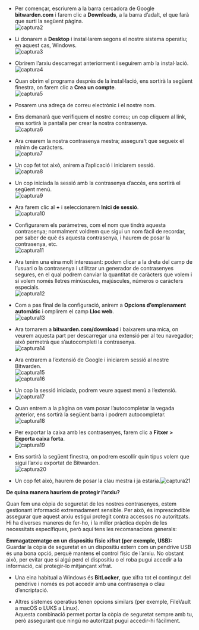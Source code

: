 

#### 

- Per començar, escriurem a la barra cercadora de Google **bitwarden.com** i farem clic a **Downloads**, a la barra d’adalt, el que farà que surti la següent pàgina.  
  ![captura2](img/image1.png)  
- Li donarem a **Desktop** i instal·larem segons el nostre sistema operatiu; en aquest cas, Windows.  
  ![captura3](img/image2.png)  
- Obrirem l’arxiu descarregat anteriorment i seguirem amb la instal·lació.  
  ![captura4](img/image3.png)

- Quan obrim el programa després de la instal·lació, ens sortirà la següent finestra, on farem clic a **Crea un compte**.  
  ![captura5](img/image4.png)  
- Posarem una adreça de correu electrònic i el nostre nom.

- Ens demanarà que verifiquem el nostre correu; un cop cliquem al link, ens sortirà la pantalla per crear la nostra contrasenya.  
  ![captura6](img/image5.png)  
- Ara crearem la nostra contrasenya mestra; assegura’t que segueix el mínim de caràcters.  
  ![captura7](img/image6.png)  
- Un cop fet tot això, anirem a l’aplicació i iniciarem sessió.  
  ![captura8](img/image7.png)  
- Un cop iniciada la sessió amb la contrasenya d’accés, ens sortirà el següent menú.  
  ![captura9](img/image8.png)

- Ara farem clic al **\+** i seleccionarem **Inici de sessió**.  
  ![captura10](img/image9.png)  
- Configurarem els paràmetres, com el nom que tindrà aquesta contrasenya; normalment voldrem que sigui un nom fàcil de recordar, per saber de què és aquesta contrasenya, i haurem de posar la contrasenya, etc.  
  ![captura11](img/image10.png)  
    
    
    
    
    
- Ara tenim una eina molt interessant: podem clicar a la dreta del camp de l’usuari o la contrasenya i utilitzar un generador de contrasenyes segures, en el qual podrem canviar la quantitat de caràcters que volem i si volem només lletres minúscules, majúscules, números o caràcters especials.  
  ![captura12](img/image11.png)  
- Com a pas final de la configuració, anirem a **Opcions d’emplenament automàtic** i omplirem el camp **Lloc web**.  
  ![captura13](img/image12.png)  
- Ara tornarem a **bitwarden.com/download** i baixarem una mica, on veurem aquesta part per descarregar una extensió per al teu navegador; això permetrà que s’autocompleti la contrasenya.  
  ![captura14](img/image13.png)

- Ara entrarem a l’extensió de Google i iniciarem sessió al nostre Bitwarden.  
  ![captura15](img/image14.png)  
  ![captura16](img/image15.png)  
- Un cop la sessió iniciada, podrem veure aquest menú a l’extensió.  
  ![captura17](img/image16.png)  
- Quan entrem a la pàgina on vam posar l’autocompletar la vegada anterior, ens sortirà la següent barra i podrem autocompletar.  
  ![captura18](img/image17.png)  
- Per exportar la caixa amb les contrasenyes, farem clic a **Fitxer \> Exporta caixa forta**.  
  ![captura19](img/image18.png)  
- Ens sortirà la següent finestra, on podrem escollir quin tipus volem que sigui l’arxiu exportat de Bitwarden.  
  ![captura20](img/image19.png)

- Un cop fet això, haurem de posar la clau mestra i ja estaria.![captura21](img/image21.png)


**De quina manera hauríem de protegir l’arxiu?**

Quan fem una còpia de seguretat de les nostres contrasenyes, estem gestionant informació extremadament sensible. Per això, és imprescindible assegurar que aquest arxiu estigui protegit contra accessos no autoritzats. Hi ha diverses maneres de fer-ho, i la millor pràctica depèn de les necessitats específiques, però aquí tens les recomanacions generals:

**Emmagatzematge en un dispositiu físic xifrat (per exemple, USB):**  
 Guardar la còpia de seguretat en un dispositiu extern com un pendrive USB és una bona opció, perquè mantens el control físic de l’arxiu. No obstant això, per evitar que si algú perd el dispositiu o el roba pugui accedir a la informació, cal protegir-lo mitjançant xifrat.

* Una eina habitual a Windows és **BitLocker**, que xifra tot el contingut del pendrive i només es pot accedir amb una contrasenya o clau d’encriptació.

* Altres sistemes operatius tenen opcions similars (per exemple, FileVault a macOS o LUKS a Linux).  
   Aquesta combinació permet portar la còpia de seguretat sempre amb tu, però assegurant que ningú no autoritzat pugui accedir-hi fàcilment.
